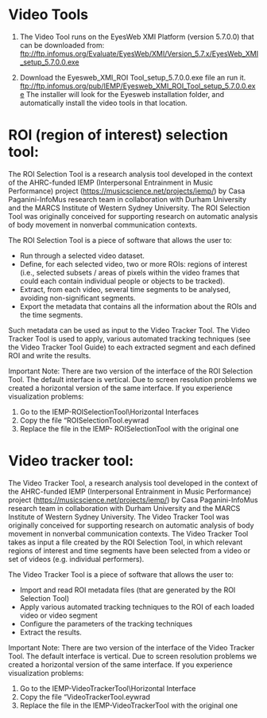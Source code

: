 # Video Tools
1) The Video Tool runs on the EyesWeb XMI Platform (version 5.7.0.0) that can be downloaded from:
ftp://ftp.infomus.org/Evaluate/EyesWeb/XMI/Version_5.7.x/EyesWeb_XMI_setup_5.7.0.0.exe

2) Download the Eyesweb_XMI_ROI Tool_setup_5.7.0.0.exe file an run it. 
ftp://ftp.infomus.org/pub/IEMP/Eyesweb_XMI_ROI_Tool_setup_5.7.0.0.exe
The installer will look for the Eyesweb installation folder, and automatically install the video tools in that location.

# ROI (region of interest) selection tool:
The ROI Selection Tool is a research analysis tool developed in the context of the AHRC-funded IEMP (Interpersonal Entrainment in Music Performance) project (https://musicscience.net/projects/iemp/) by Casa Paganini-InfoMus research team in collaboration with Durham University and the MARCS Institute of Western Sydney University. The ROI Selection Tool was originally conceived for supporting research on automatic analysis of body movement in nonverbal communication contexts.


The ROI Selection Tool is a piece of software that allows the user to:

- Run through a selected video dataset.
- Define, for each selected video, two or more ROIs: regions of interest (i.e., selected subsets / areas of pixels within the video frames that could each contain individual people or objects to be tracked).
- Extract, from each video, several time segments to be analysed, avoiding non-significant segments.
- Export the metadata that contains all the information about the ROIs and the time segments.

Such metadata can be used as input to the Video Tracker Tool. The Video Tracker Tool is used to apply, various automated tracking techniques (see the Video Tracker Tool Guide) to each extracted segment and each defined ROI and write the results.

Important Note:
There are two version of the interface of the ROI Selection Tool. The default interface is vertical. Due to screen resolution problems we created a horizontal version of the same interface. If you experience visualization problems:

1) Go to the IEMP-ROISelectionTool\Horizontal Interfaces
2) Copy the file “ROISelectionTool.eywrad
3) Replace the file in the IEMP- ROISelectionTool with the original one

# Video tracker tool:

The Video Tracker Tool, a research analysis tool developed in the context of the AHRC-funded IEMP (Interpersonal Entrainment in Music Performance) project (https://musicscience.net/projects/iemp/) by Casa Paganini-InfoMus research team in collaboration with Durham University and the MARCS Institute of Western Sydney University. The Video Tracker Tool was originally conceived for supporting research on automatic analysis of body movement in nonverbal communication contexts.
The Video Tracker Tool takes as input a file created by the ROI Selection Tool, in which relevant regions of interest and time segments have been selected from a video or set of videos (e.g. individual performers). 

The Video Tracker Tool is a piece of software that allows the user to:
- Import and read ROI metadata files (that are generated by the ROI Selection Tool)
- Apply various automated tracking techniques to the ROI of each loaded video or video segment
- Configure the parameters of the tracking techniques
- Extract the results.

Important Note:
There are two version of the interface of the Video Tracker Tool. The default interface is vertical. Due to screen resolution problems we created a horizontal version of the same interface. If you experience visualization problems:

1) Go to the IEMP-VideoTrackerTool\Horizontal Interface
2) Copy the file “VideoTrackerTool.eywrad
3) Replace the file in the IEMP-VideoTrackerTool with the original one
